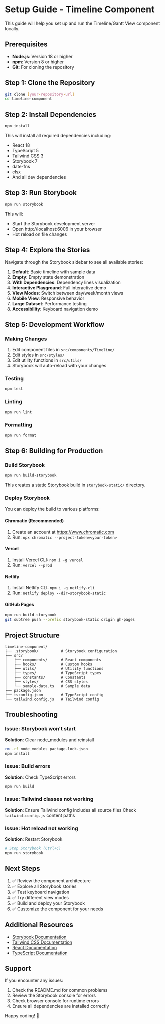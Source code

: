 # Setup Guide - Timeline Component

This guide will help you set up and run the Timeline/Gantt View component locally.

## Prerequisites

- **Node.js**: Version 18 or higher
- **npm**: Version 8 or higher
- **Git**: For cloning the repository

## Step 1: Clone the Repository

```bash
git clone [your-repository-url]
cd timeline-component
```

## Step 2: Install Dependencies

```bash
npm install
```

This will install all required dependencies including:
- React 18
- TypeScript 5
- Tailwind CSS 3
- Storybook 7
- date-fns
- clsx
- And all dev dependencies

## Step 3: Run Storybook

```bash
npm run storybook
```

This will:
- Start the Storybook development server
- Open http://localhost:6006 in your browser
- Hot reload on file changes

## Step 4: Explore the Stories

Navigate through the Storybook sidebar to see all available stories:

1. **Default**: Basic timeline with sample data
2. **Empty**: Empty state demonstration
3. **With Dependencies**: Dependency lines visualization
4. **Interactive Playground**: Full interactive demo
5. **View Modes**: Switch between day/week/month views
6. **Mobile View**: Responsive behavior
7. **Large Dataset**: Performance testing
8. **Accessibility**: Keyboard navigation demo

## Step 5: Development Workflow

### Making Changes

1. Edit component files in `src/components/Timeline/`
2. Edit styles in `src/styles/`
3. Edit utility functions in `src/utils/`
4. Storybook will auto-reload with your changes

### Testing

```bash
npm test
```

### Linting

```bash
npm run lint
```

### Formatting

```bash
npm run format
```

## Step 6: Building for Production

### Build Storybook

```bash
npm run build-storybook
```

This creates a static Storybook build in `storybook-static/` directory.

### Deploy Storybook

You can deploy the build to various platforms:

#### Chromatic (Recommended)

1. Create an account at https://www.chromatic.com
2. Run: `npx chromatic --project-token=<your-token>`

#### Vercel

1. Install Vercel CLI: `npm i -g vercel`
2. Run: `vercel --prod`

#### Netlify

1. Install Netlify CLI: `npm i -g netlify-cli`
2. Run: `netlify deploy --dir=storybook-static`

#### GitHub Pages

```bash
npm run build-storybook
git subtree push --prefix storybook-static origin gh-pages
```

## Project Structure

```
timeline-component/
├── .storybook/          # Storybook configuration
├── src/
│   ├── components/      # React components
│   ├── hooks/           # Custom hooks
│   ├── utils/           # Utility functions
│   ├── types/           # TypeScript types
│   ├── constants/       # Constants
│   ├── styles/          # CSS styles
│   └── sample-data.ts   # Sample data
├── package.json
├── tsconfig.json        # TypeScript config
└── tailwind.config.js   # Tailwind config
```

## Troubleshooting

### Issue: Storybook won't start

**Solution**: Clear node_modules and reinstall
```bash
rm -rf node_modules package-lock.json
npm install
```

### Issue: Build errors

**Solution**: Check TypeScript errors
```bash
npm run build
```

### Issue: Tailwind classes not working

**Solution**: Ensure Tailwind config includes all source files
Check `tailwind.config.js` content paths

### Issue: Hot reload not working

**Solution**: Restart Storybook
```bash
# Stop Storybook (Ctrl+C)
npm run storybook
```

## Next Steps

1. ✅ Review the component architecture
2. ✅ Explore all Storybook stories
3. ✅ Test keyboard navigation
4. ✅ Try different view modes
5. ✅ Build and deploy your Storybook
6. ✅ Customize the component for your needs

## Additional Resources

- [Storybook Documentation](https://storybook.js.org/docs/react/get-started/introduction)
- [Tailwind CSS Documentation](https://tailwindcss.com/docs)
- [React Documentation](https://react.dev)
- [TypeScript Documentation](https://www.typescriptlang.org/docs)

## Support

If you encounter any issues:
1. Check the README.md for common problems
2. Review the Storybook console for errors
3. Check browser console for runtime errors
4. Ensure all dependencies are installed correctly

Happy coding! 🚀

